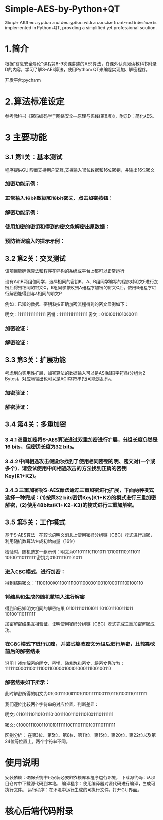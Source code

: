 # Simple-AES-by-Python+QT
Simple AES encryption and decryption with a concise front-end interface is implemented in Python+QT, providing a simplified yet professional solution.
# 1.简介
根据"信息安全导论"课程第8-9次课讲述的AES算法，在课外认真阅读教科书附录D的内容，学习了解S-AES算法，使用Python+QT来编程实现加、解密程序。

开发平台:pycharm
# 2.算法标准设定
参考教科书《密码编码学于网络安全—原理与实践(第8版)》，附录D：简化AES。
# 3 主要功能
## 3.1 第1关：基本测试
程序提供GUI界面支持用户交互,支持输入16位数据和16位密钥，并输出16位密文

### 加密功能示例：
### 正常输入16bit数据和16bit密文，点击加密按钮：

### 解密功能示例：
### 使用加密的密钥和得到的密文能解密出原数据：

### 预防错误输入的提示示例：

## 3.2 第2关：交叉测试
该项目能确保算法和程序在异构的系统或平台上都可以正常运行

设有A和B两组位同学，选择相同的密钥K，A、B组同学编写的程序对明文P进行加密后得到相同的密文C，B组同学接收到A组程序加密的密文C后，使用B组程序进行解密能得到与A相同的明文P

例如：已知的数据、密钥和按正确加密流程得到的密文示例如下：

明文：1111111111111111 密钥：1111111111111111 密文：0101001101000011 
### 加密验证：

### 解密验证：

## 3.3 第3关：扩展功能
考虑到向实用性扩展，加密算法的数据输入可以是ASII编码字符串(分组为2 Bytes)，对应地输出也可以是ACII字符串(很可能是乱码)。

### 加密验证：

### 解密验证：

## 3.4 第4关：多重加密
### 3.4.1 双重加密将S-AES算法通过双重加密进行扩展，分组长度仍然是16 bits，但密钥长度为32 bits。

### 3.4.2 中间相遇攻击假设你找到了使用相同密钥的明、密文对(一个或多个)，请尝试使用中间相遇攻击的方法找到正确的密钥Key(K1+K2)。

### 3.4.3 三重加密将S-AES算法通过三重加密进行扩展，下面两种模式选择一种完成：(1)按照32 bits密钥Key(K1+K2)的模式进行三重加密解密，(2)使用48bits(K1+K2+K3)的模式进行三重加解密。

## 3.5 第5关：工作模式
基于S-AES算法，在较长的明文消息上使用密码分组链（CBC）模式进行加密，利用随机数算法生成初始向量（16位）

检验时，随机选定一组示例：明文为0110111101101011 1010011100111011 1010011101111111密钥为0110111101101011

### 进入CBC模式，进行加密：

得到结果密文：111001000011001111001100000100101000111100100110 
### 将结果和生成的随机数输入进行解密

得到和已知明文相同的解密结果 0110111101101011 1010011100111011 1010011101111111

加密解密结果互相验证，证明使用密码分组链（CBC）模式完成三重加密解密成功。

### 在CBC模式下进行加密，并尝试篡改密文分组后进行解密，比较篡改前后的解密结果
沿用上述加解密的明文、密钥、随机数和密文，将密文篡改为：111111000011001111001100000100101000111100100110 
### 解密结果如下所示：
此时解密所得的明文为010001110001101010111111001110111010011101111111

我们逐位比较两个字符串的对应位置，判断差异：

明文: 011011110110101110100111001110111010011101111111

密文: 010001110001101010111111001110111010011101111111

区别分析： 在第3位、第5位、第8位、第11位、第15位、第20位、第22位以及第24位等位置上，两个字符串不同。

# 使用说明
安装依赖：确保系统中已安装必要的依赖库和程序运行环境。
下载源代码：从项目仓库中下载源代码到本地。
编译程序：使用编译器对源代码进行编译，生成可执行文件。
运行程序：在环境中运行生成的可执行文件，打开GUI界面。

# 核心后端代码附录


